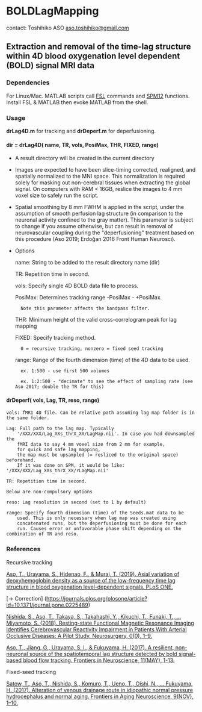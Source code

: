 # BOLDLagMapping

contact: Toshihiko ASO aso.toshihiko@gmail.com

## Extraction and removal of the time-lag structure within 4D blood oxygenation level dependent (BOLD) signal MRI data

### Dependencies
For Linux/Mac. MATLAB scripts call [FSL][] commands and [SPM12] functions. 
Install FSL & MATLAB then evoke MATLAB from the shell.

[FSL]: https://fsl.fmrib.ox.ac.uk/fsl/fslwiki "FSL"
[SPM12]: https://www.fil.ion.ucl.ac.uk/spm/software/spm12/

### Usage

**drLag4D.m** for tracking and **drDeperf.m** for deperfusioning.


#### dir = drLag4D( name, TR, vols, PosiMax, THR, FIXED, range) ####

- A result directory will be created in the current directory
- Images are expected to have been slice-timing corrected, realigned, and spatially normalized to the MNI space. This normalization is required solely for masking out non-cerebral tissues when extracting the global signal. On computers with RAM < 16GB, reslice the images to 4 mm voxel size to safely run the script.
- Spatial smoothing by 8 mm FWHM is applied in the script, under the assumption of smooth perfusion lag structure (in comparison to the neuronal activity confined to the gray matter). This parameter is subject to change if you assume otherwise, but can result in removal of neurovascular coupling during the "deperfusioning" treatment based on this procedure (Aso 2019; Erdoğan 2016 Front Human Neurosci).
- Options

	name: String to be added to the result directory name (dir)

	TR: Repetition time in second.

	vols: Specify single 4D BOLD data file to process.

	PosiMax: Determines tracking range -PosiMax - +PosiMax. 

		Note this parameter affects the bandpass filter. 

	THR: Minimum height of the valid cross-correlogram peak for lag mapping

	FIXED: Specify tracking method. 
	
		0 = recursive tracking, nonzero = fixed seed tracking

	range: Range of the fourth dimension (time) of the 4D data to be used.

		ex. 1:500 - use first 500 volumes

		ex. 1:2:500 - "decimate" to see the effect of sampling rate (see Aso 2017; double the TR for this)


#### drDeperf( vols, Lag, TR, reso, range) ####

	vols: fMRI 4D file. Can be relative path assuming lag map folder is in the same folder.

	Lag: Full path to the lag map. Typically
		'/XXX/XXX/Lag_XXs_thrX_XX/LagMap.nii'. In case you had downsampled the
		fMRI data to say 4 mm voxel size from 2 mm for example,  
		for quick and safe lag mapping, 
		the map must be upsampled (= resliced to the original space) beforehand. 
		If it was done on SPM, it would be like: '/XXX/XXX/Lag_XXs_thrX_XX/rLagMap.nii'

	TR: Repetition time in second.

	Below are non-compulsory options
	
	reso: Lag resolution in second (set to 1 by default)

	range: Specify fourth dimension (time) of the Seeds.mat data to be
		used. This is only necessary when lag map was created using
		concatenated runs, but the deperfusioning must be done for each
		run. Causes	error or unfavorable phase shift depending on the combination of TR and reso.

### References

Recursive tracking

[Aso, T., Urayama, S., Hidenao, F., & Murai, T. (2019). Axial variation of deoxyhemoglobin density as a source of the low-frequency time lag structure in blood oxygenation level-dependent signals. PLoS ONE.](https://doi.org/10.1371/journal.pone.0222787)

[-> Correction] (https://journals.plos.org/plosone/article?id=10.1371/journal.pone.0225489)

[Nishida, S., Aso, T., Takaya, S., Takahashi, Y., Kikuchi, T., Funaki, T., … Miyamoto, S. (2018). Resting-state Functional Magnetic Resonance Imaging Identifies Cerebrovascular Reactivity Impairment in Patients With Arterial Occlusive Diseases: A Pilot Study. Neurosurgery, 0(0), 1–9.](https://doi.org/10.1093/neuros/nyy434)

[Aso, T., Jiang, G., Urayama, S. I., & Fukuyama, H. (2017). A resilient, non-neuronal source of the spatiotemporal lag structure detected by bold signal-based blood flow tracking. Frontiers in Neuroscience, 11(MAY), 1-13.](https://doi.org/10.3389/fnins.2017.00256)

Fixed-seed tracking

[Satow, T., Aso, T., Nishida, S., Komuro, T., Ueno, T., Oishi, N., … Fukuyama, H. (2017). Alteration of venous drainage route in idiopathic normal pressure hydrocephalus and normal aging. Frontiers in Aging Neuroscience, 9(NOV), 1–10.](https://doi.org/10.3389/fnagi.2017.00387)


